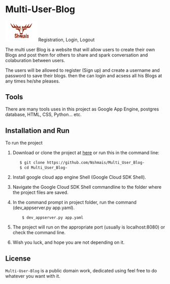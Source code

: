 # Multi-User-Blog

<img src="/static/img/logo.png" width="100"> Registration, Login, Logout

The multi user Blog is a website that will allow users to create their own Blogs and post them for others to share and spark conversation and colaburation between users.

The users will be allowed to register (Sign up) and create a username and password to save their blogs.
then the can login and acsess all his Blogs at any times he/she pleases.  


## Tools
There are many tools uses in this project as Google App Engine, postgres database, HTML, CSS, Python... etc.  


## Installation and Run

To run the project
1. Download or clone the project at [here](https://github.com/Nshmais/Multi_User_Blog-) or run this in the command line:

   ```
      $ git clone https://github.com/Nshmais/Multi_User_Blog-
      $ cd Multi_User_Blog-
   ```
   
2. Install google cloud app engine Shell (Google Cloud SDK Shell).
3. Navigate the Google Cloud SDK Shell commandline to the folder where the project files are saved.
4. In the command prompt in project folder, run the command (dev_appserver.py app.yaml).
    ```
        $ dev_appserver.py app.yaml
    ```

5. The project will run on the appropriate port (usually is localhost:8080) or check the command line.
6. Wish you luck, and hope you are not depending on it.


## License

`Multi-User-Blog` is a public domain work, dedicated using feel free to do whatever you want with it.
